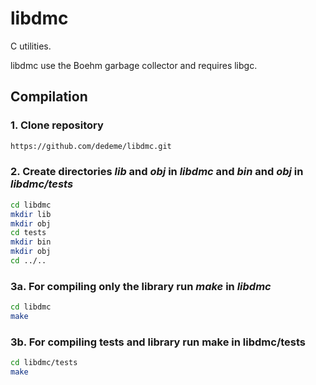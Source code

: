 # libdmc
C utilities.

libdmc use the Boehm garbage collector and requires libgc.

## Compilation

### 1. Clone repository

```sh
https://github.com/dedeme/libdmc.git
```

### 2. Create directories _lib_ and _obj_ in _libdmc_ and _bin_ and _obj_ in _libdmc/tests_

```sh
cd libdmc
mkdir lib
mkdir obj
cd tests
mkdir bin
mkdir obj
cd ../..
```

### 3a. For compiling only the library run _make_ in _libdmc_

```sh
cd libdmc
make
```

### 3b. For compiling tests and library run __make__ in __libdmc/tests__

```sh
cd libdmc/tests
make
```

